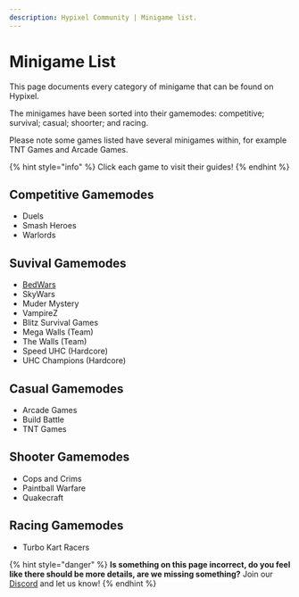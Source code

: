 ```yaml
---
description: Hypixel Community | Minigame list.
---
```


# Minigame List

This page documents every category of minigame that can be found on Hypixel.

The minigames have been sorted into their gamemodes: competitive; survival; casual; shoorter; and racing.

Please note some games listed have several minigames within, for example TNT Games and Arcade Games.

{% hint style="info" %}
Click each game to visit their guides!
{% endhint %}

## Competitive Gamemodes

* Duels
* Smash Heroes
* Warlords

## Suvival Gamemodes

* [BedWars](survival-gamemodes/bw.md)
* SkyWars
* Muder Mystery
* VampireZ
* Blitz Survival Games
* Mega Walls \(Team\)
* The Walls \(Team\)
* Speed UHC \(Hardcore\)
* UHC Champions \(Hardcore\)

## Casual Gamemodes

* Arcade Games
* Build Battle
* TNT Games

## Shooter Gamemodes

* Cops and Crims
* Paintball Warfare
* Quakecraft

## Racing Gamemodes

* Turbo Kart Racers

{% hint style="danger" %}
**Is something on this page incorrect, do you feel like there should be more details, are we missing something?** Join our [Discord](https://discord.gg/4mU4WVv22Z) and let us know!
{% endhint %}

